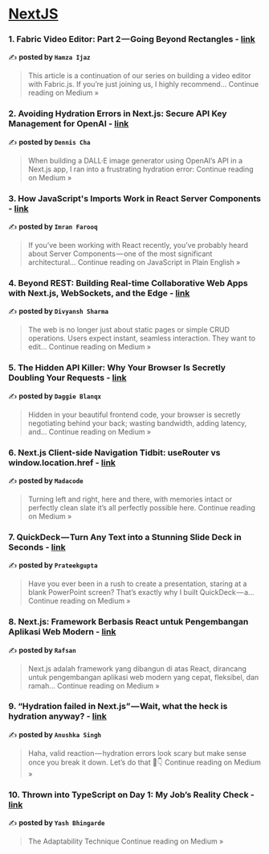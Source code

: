 
<h1><a href=https://medium.com/tag/nextjs/recommended target="_blank" rel="noopener noreferrer">NextJS</a></h1>
<h3>1. Fabric Video Editor: Part 2 — Going Beyond Rectangles - <a href="https://medium.com/@hamza201001/fabric-video-editor-part-2-going-beyond-rectangles-6309989a37c7?source=rss------nextjs-5" target="_blank" rel="noopener noreferrer">link</a></h3>

✍️ **posted by `Hamza Ijaz`**

<blockquote>This article is a continuation of our series on building a video editor with Fabric.js. If you’re just joining us, I highly recommend…
Continue reading on Medium »</blockquote>

<h3>2. Avoiding Hydration Errors in Next.js: Secure API Key Management for OpenAI - <a href="https://medium.com/@cjun1775/avoiding-hydration-errors-in-next-js-secure-api-key-management-for-openai-5c5fe5e142af?source=rss------nextjs-5" target="_blank" rel="noopener noreferrer">link</a></h3>

✍️ **posted by `Dennis Cha`**

<blockquote>When building a DALL·E image generator using OpenAI’s API in a Next.js app, I ran into a frustrating hydration error:
Continue reading on Medium »</blockquote>

<h3>3. How JavaScript's Imports Work in React Server Components - <a href="https://javascript.plainenglish.io/how-javascripts-imports-work-in-react-server-components-be7bcaa948fa?source=rss------nextjs-5" target="_blank" rel="noopener noreferrer">link</a></h3>

✍️ **posted by `Imran Farooq`**

<blockquote>If you’ve been working with React recently, you’ve probably heard about Server Components — one of the most significant architectural…
Continue reading on JavaScript in Plain English »</blockquote>

<h3>4. Beyond REST: Building Real-time Collaborative Web Apps with Next.js, WebSockets, and the Edge - <a href="https://medium.com/@divyanshsharma0631/beyond-rest-building-real-time-collaborative-web-apps-with-next-js-websockets-and-the-edge-67d90a9f357c?source=rss------nextjs-5" target="_blank" rel="noopener noreferrer">link</a></h3>

✍️ **posted by `Divyansh Sharma`**

<blockquote>The web is no longer just about static pages or simple CRUD operations. Users expect instant, seamless interaction. They want to edit…
Continue reading on Medium »</blockquote>

<h3>5. The Hidden API Killer: Why Your Browser Is Secretly Doubling Your Requests - <a href="https://medium.com/@daggieblanqx/the-hidden-api-killer-why-your-browser-is-secretly-doubling-your-requests-8cbc2c9eeb7c?source=rss------nextjs-5" target="_blank" rel="noopener noreferrer">link</a></h3>

✍️ **posted by `Daggie Blanqx`**

<blockquote>Hidden in your beautiful frontend code, your browser is secretly negotiating behind your back; wasting bandwidth, adding latency, and…
Continue reading on Medium »</blockquote>

<h3>6. Next.js Client-side Navigation Tidbit: useRouter vs window.location.href - <a href="https://madacode.medium.com/next-js-client-side-navigation-tidbit-userouter-vs-window-location-href-ad6655e013e3?source=rss------nextjs-5" target="_blank" rel="noopener noreferrer">link</a></h3>

✍️ **posted by `Madacode`**

<blockquote>Turning left and right, here and there, with memories intact or perfectly clean slate it’s all perfectly possible here.
Continue reading on Medium »</blockquote>

<h3>7. QuickDeck — Turn Any Text into a Stunning Slide Deck in Seconds - <a href="https://medium.com/@prateekgupta23090/quickdeck-turn-any-text-into-a-stunning-slide-deck-in-seconds-974e55289bfd?source=rss------nextjs-5" target="_blank" rel="noopener noreferrer">link</a></h3>

✍️ **posted by `Prateekgupta`**

<blockquote>Have you ever been in a rush to create a presentation, staring at a blank PowerPoint screen? That’s exactly why I built QuickDeck — a…
Continue reading on Medium »</blockquote>

<h3>8. Next.js: Framework Berbasis React untuk Pengembangan Aplikasi Web Modern - <a href="https://medium.com/@rafsans/next-js-framework-berbasis-react-untuk-pengembangan-aplikasi-web-modern-4c0e4514aaf7?source=rss------nextjs-5" target="_blank" rel="noopener noreferrer">link</a></h3>

✍️ **posted by `Rafsan`**

<blockquote>Next.js adalah framework yang dibangun di atas React, dirancang untuk pengembangan aplikasi web modern yang cepat, fleksibel, dan ramah…
Continue reading on Medium »</blockquote>

<h3>9. “Hydration failed in Next.js” — Wait, what the heck is hydration anyway? - <a href="https://medium.com/@anushkasingh801/hydration-failed-in-next-js-wait-what-the-heck-is-hydration-anyway-359050b32b3e?source=rss------nextjs-5" target="_blank" rel="noopener noreferrer">link</a></h3>

✍️ **posted by `Anushka Singh`**

<blockquote>Haha, valid reaction — hydration errors look scary but make sense once you break it down. Let’s do that 🧠👇
Continue reading on Medium »</blockquote>

<h3>10. Thrown into TypeScript on Day 1: My Job’s Reality Check - <a href="https://medium.com/@yash_mb10/thrown-into-typescript-on-day-1-my-jobs-reality-check-2fc64c020f11?source=rss------nextjs-5" target="_blank" rel="noopener noreferrer">link</a></h3>

✍️ **posted by `Yash Bhingarde`**

<blockquote>The Adaptability Technique
Continue reading on Medium »</blockquote>

